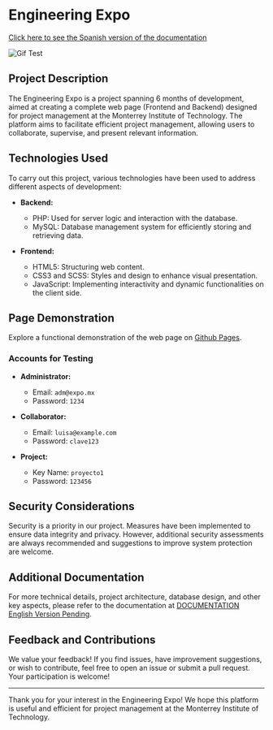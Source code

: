 # Engineering Expo
[Click here to see the Spanish version of the documentation](README_ES.md)

![Gif Test](expo.gif)
## Project Description

The Engineering Expo is a project spanning 6 months of development, aimed at creating a complete web page (Frontend and Backend) designed for project management at the Monterrey Institute of Technology. The platform aims to facilitate efficient project management, allowing users to collaborate, supervise, and present relevant information.

## Technologies Used

To carry out this project, various technologies have been used to address different aspects of development:

- **Backend:**
  - PHP: Used for server logic and interaction with the database.
  - MySQL: Database management system for efficiently storing and retrieving data.

- **Frontend:**
  - HTML5: Structuring web content.
  - CSS3 and SCSS: Styles and design to enhance visual presentation.
  - JavaScript: Implementing interactivity and dynamic functionalities on the client side.

## Page Demonstration

Explore a functional demonstration of the web page on [Github Pages](https://jossjic.github.io/ExpoIngenieria/). 

### Accounts for Testing

- **Administrator:**
  - Email: `adm@expo.mx`
  - Password: `1234`

- **Collaborator:**
  - Email: `luisa@example.com`
  - Password: `clave123`

- **Project:**
  - Key Name: `proyecto1`
  - Password: `123456`

## Security Considerations

Security is a priority in our project. Measures have been implemented to ensure data integrity and privacy. However, additional security assessments are always recommended and suggestions to improve system protection are welcome.

## Additional Documentation

For more technical details, project architecture, database design, and other key aspects, please refer to the documentation at [DOCUMENTATION English Version Pending](https://github.com/jossjic/ExpoIngenieria/blob/main/Documentaci%C3%B3n.pdf).

## Feedback and Contributions

We value your feedback! If you find issues, have improvement suggestions, or wish to contribute, feel free to open an issue or submit a pull request. Your participation is welcome!

---

Thank you for your interest in the Engineering Expo! We hope this platform is useful and efficient for project management at the Monterrey Institute of Technology.
